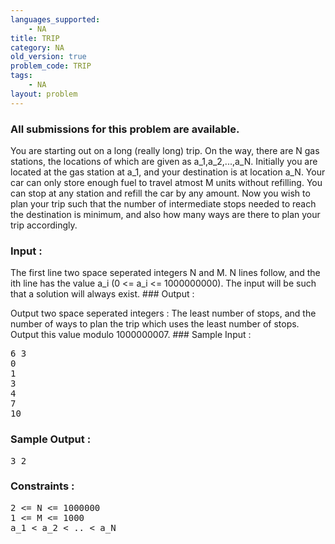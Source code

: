 ```yaml
---
languages_supported:
    - NA
title: TRIP
category: NA
old_version: true
problem_code: TRIP
tags:
    - NA
layout: problem
---
```

###  All submissions for this problem are available. 

You are starting out on a long (really long) trip. On the way, there are N gas stations, the locations of which are given as a\_1,a\_2,...,a\_N. Initially you are located at the gas station at a\_1, and your destination is at location a\_N. Your car can only store enough fuel to travel atmost M units without refilling. You can stop at any station and refill the car by any amount. Now you wish to plan your trip such that the number of intermediate stops needed to reach the destination is minimum, and also how many ways are there to plan your trip accordingly.

### Input : 

The first line two space seperated integers N and M. N lines follow, and the ith line has the value a\_i (0 &lt;= a\_i &lt;= 1000000000). The input will be such that a solution will always exist. ### Output : 

Output two space seperated integers : The least number of stops, and the number of ways to plan the trip which uses the least number of stops. Output this value modulo 1000000007. ### Sample Input :

<pre>
6 3
0
1
3
4
7
10
</pre>
### Sample Output :

<pre>
3 2
</pre>
### Constraints :

<pre>
2 <= N <= 1000000
1 <= M <= 1000
a_1 < a_2 < .. < a_N

</pre>